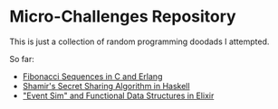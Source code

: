 # Micro-Challenges Repository

This is just a collection of random programming doodads I attempted.

So far:

* [Fibonacci Sequences in C and Erlang](/fibo)
* [Shamir's Secret Sharing Algorithm in Haskell](/shamir)
* ["Event Sim" and Functional Data Structures in Elixir](/event_sim_fds)
